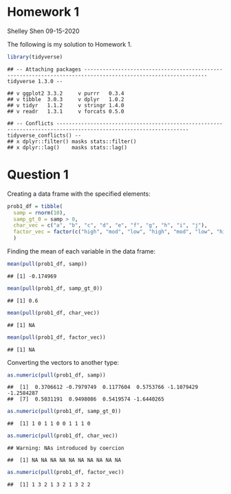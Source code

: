 Homework 1
================
Shelley Shen
09-15-2020

The following is my solution to Homework 1.

``` r
library(tidyverse)
```

    ## -- Attaching packages -------------------------------------------------------------------------------------------------------------- tidyverse 1.3.0 --

    ## v ggplot2 3.3.2     v purrr   0.3.4
    ## v tibble  3.0.3     v dplyr   1.0.2
    ## v tidyr   1.1.2     v stringr 1.4.0
    ## v readr   1.3.1     v forcats 0.5.0

    ## -- Conflicts ----------------------------------------------------------------------------------------------------------------- tidyverse_conflicts() --
    ## x dplyr::filter() masks stats::filter()
    ## x dplyr::lag()    masks stats::lag()

# Question 1

Creating a data frame with the specified elements:

``` r
prob1_df = tibble(
  samp = rnorm(10), 
  samp_gt_0 = samp > 0, 
  char_vec = c("a", "b", "c", "d", "e", "f", "g", "h", "i", "j"),
  factor_vec = factor(c("high", "mod", "low", "high", "mod", "low", "high", "mod", "low", "low"))
  )
```

Finding the mean of each variable in the data frame:

``` r
mean(pull(prob1_df, samp))
```

    ## [1] -0.174969

``` r
mean(pull(prob1_df, samp_gt_0))
```

    ## [1] 0.6

``` r
mean(pull(prob1_df, char_vec))
```

    ## [1] NA

``` r
mean(pull(prob1_df, factor_vec))
```

    ## [1] NA

Converting the vectors to another type:

``` r
as.numeric(pull(prob1_df, samp))
```

    ##  [1]  0.3706612 -0.7979749  0.1177604  0.5753766 -1.1079429 -1.2584287
    ##  [7]  0.5031191  0.9498086  0.5419574 -1.6440265

``` r
as.numeric(pull(prob1_df, samp_gt_0))
```

    ##  [1] 1 0 1 1 0 0 1 1 1 0

``` r
as.numeric(pull(prob1_df, char_vec))
```

    ## Warning: NAs introduced by coercion

    ##  [1] NA NA NA NA NA NA NA NA NA NA

``` r
as.numeric(pull(prob1_df, factor_vec))
```

    ##  [1] 1 3 2 1 3 2 1 3 2 2
